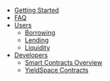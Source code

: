 <!-- docs/_sidebar.md -->
- [Getting Started](/ "Yield Protocol Documentation")
- [FAQ](faq.md "Yield Protocol | FAQ")
- [Users](/users/ "Yield Protocol Docs | Users Documentation")
    - [Borrowing](users/borrowing.md "Yield Protocol Docs | Users Borrwoing")
    - [Lending](users/lending.md "Yield Protocol Docs | Users Lending")
    - [Liquidity](users/liquidity.md "Yield Protocol Docs | Users Liquidity")
    <!-- - [Governance](users/governance.md "Yield Protocol Docs | Users Governance") -->
- [Developers](/developers/ "Yield Protocol Docs | Developers")
    <!-- - [Architecture](developers/architecture.md "Yield Protocol Docs | Developers Borrwoing") -->
    - [Smart Contracts Overview](developers/smart_contracts_overview.md "Yield Protocol Docs | Developers Lending")
    - [YieldSpace Contracts](developers/yieldspace_contracts.md "Yield Protocol Docs | Developers Liquidity")